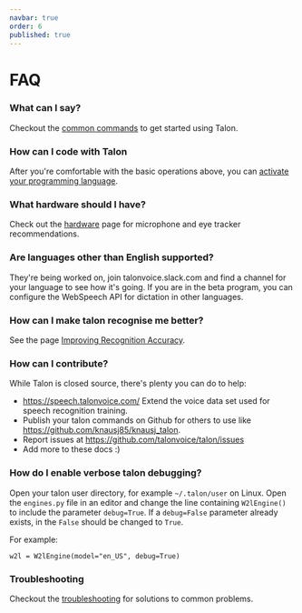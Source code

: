 ```yaml
---
navbar: true
order: 6
published: true
---
```


# FAQ

### What can I say?  
Checkout the [common commands](/getting_started/#basic-usage) to get started using Talon.

### How can I code with Talon
After you're comfortable with the basic operations above, you can [activate your programming language](/scripting_and_configuration/#activating-your-programming-language).

### What hardware should I have?
Check out the [hardware](/hardware) page for microphone and eye tracker recommendations.  

### Are languages other than English supported?

They're being worked on, join talonvoice.slack.com and find a channel for your language to see how it's going. If you are in the beta program, you can configure the WebSpeech API for dictation in other languages.

### How can I make talon recognise me better?

See the page [Improving Recognition Accuracy](/improving_recognition_accuracy).

### How can I contribute?

While Talon is closed source, there's plenty you can do to help:

* https://speech.talonvoice.com/ Extend the voice data set used for speech recognition training.
* Publish your talon commands on Github for others to use like https://github.com/knausj85/knausj_talon.
* Report issues at https://github.com/talonvoice/talon/issues
* Add more to these docs :)

### How do I enable verbose talon debugging?

Open your talon user directory, for example `~/.talon/user` on Linux. Open the `engines.py` file in an editor and change the line containing `W2lEngine()` to include the parameter `debug=True`. If a `debug=False` parameter already exists, in the `False` should be changed to `True`.

For example:
```
w2l = W2lEngine(model="en_US", debug=True)
```

### Troubleshooting
Checkout the [troubleshooting](/troubleshooting) for solutions to common problems.
